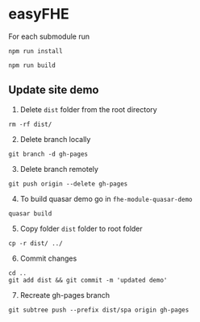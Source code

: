 # easyFHE

For each submodule run

```
npm run install
```

```
npm run build
```

## Update site demo

1. Delete `dist` folder from the root directory

```
rm -rf dist/
```

2. Delete branch locally

```
git branch -d gh-pages
```

3. Delete branch remotely

```
git push origin --delete gh-pages
```

4. To build quasar demo go in `fhe-module-quasar-demo`

```
quasar build
```

5. Copy folder `dist` folder to root folder

```
cp -r dist/ ../
```

6. Commit changes

```
cd ..
git add dist && git commit -m 'updated demo'
```

7. Recreate gh-pages branch

```
git subtree push --prefix dist/spa origin gh-pages
```
